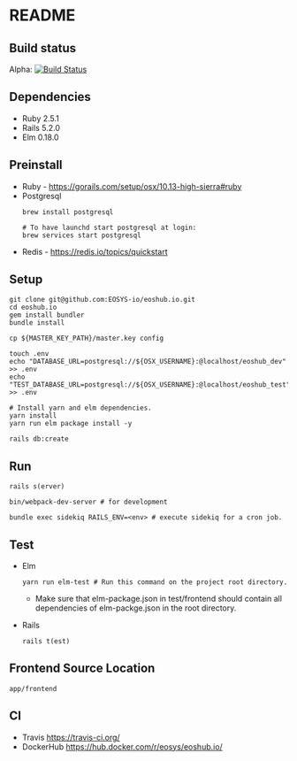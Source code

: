 # README

## Build status
Alpha: [![Build Status](https://travis-ci.org/EOSYS-io/eoshub.io.svg?branch=alpha)](https://travis-ci.org/EOSYS-io/eoshub.io)

## Dependencies
- Ruby 2.5.1
- Rails 5.2.0
- Elm 0.18.0

## Preinstall
- Ruby - https://gorails.com/setup/osx/10.13-high-sierra#ruby
- Postgresql
  ```
  brew install postgresql

  # To have launchd start postgresql at login:
  brew services start postgresql
  ```
- Redis - https://redis.io/topics/quickstart

## Setup
```
git clone git@github.com:EOSYS-io/eoshub.io.git
cd eoshub.io
gem install bundler
bundle install

cp ${MASTER_KEY_PATH}/master.key config

touch .env
echo "DATABASE_URL=postgresql://${OSX_USERNAME}:@localhost/eoshub_dev" >> .env
echo "TEST_DATABASE_URL=postgresql://${OSX_USERNAME}:@localhost/eoshub_test" >> .env

# Install yarn and elm dependencies.
yarn install
yarn run elm package install -y

rails db:create
```

## Run
```
rails s(erver)
```
```
bin/webpack-dev-server # for development
```
```
bundle exec sidekiq RAILS_ENV=<env> # execute sidekiq for a cron job.
```

## Test
- Elm
  ```
  yarn run elm-test # Run this command on the project root directory.
  ```
  - Make sure that elm-package.json in test/frontend should contain all dependencies of
  elm-packge.json in the root directory.

- Rails
  ```
  rails t(est)
  ```

## Frontend Source Location
```
app/frontend
```

## CI
- Travis https://travis-ci.org/
- DockerHub https://hub.docker.com/r/eosys/eoshub.io/
